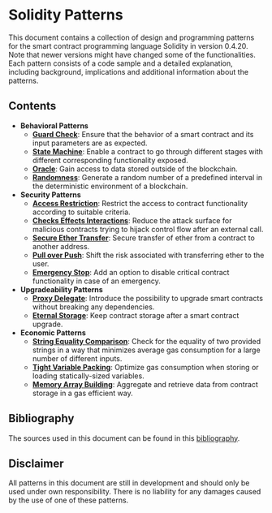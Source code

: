 # Solidity Patterns

This document contains a collection of design and programming patterns for the smart contract programming language Solidity in version 0.4.20. Note that newer versions might have changed some of the functionalities.
Each pattern consists of a code sample and a detailed explanation, including background, implications and additional information about the patterns.

## Contents


* **Behavioral Patterns**
  * [**Guard Check**](./guard_check.md): Ensure that the behavior of a smart contract and its input parameters are as expected.
  * [**State Machine**](./state_machine.md): Enable a contract to go through different stages with different corresponding functionality exposed.
  * [**Oracle**](./oracle.md): Gain access to data stored outside of the blockchain.
  * [**Randomness**](./randomness.md): Generate a random number of a predefined interval in the deterministic environment of a blockchain.
* **Security Patterns**
  * [**Access Restriction**](./access_restriction.md): Restrict the access to contract functionality according to suitable criteria.
  * [**Checks Effects Interactions**](./checks_effects_interactions.md): Reduce the attack surface for malicious contracts trying to hijack control flow after an external call.
  * [**Secure Ether Transfer**](./secure_ether_transfer.md): Secure transfer of ether from a contract to another address.
  * [**Pull over Push**](./pull_over_push.md): Shift the risk associated with transferring ether to the user.
  * [**Emergency Stop**](./emergency_stop.md): Add an option to disable critical contract functionality in case of an emergency.
* **Upgradeability Patterns**
  * [**Proxy Delegate**](./proxy_delegate.md): Introduce the possibility to upgrade smart contracts without breaking any dependencies.
  * [**Eternal Storage**](./eternal_storage.md): Keep contract storage after a smart contract upgrade.
* **Economic Patterns**
  * [**String Equality Comparison**](./string_equality_comparison.md): Check for the equality of two provided strings in a way that minimizes average gas consumption for a large number of different inputs.
  * [**Tight Variable Packing**](./tight_variable_packing.md): Optimize gas consumption when storing or loading statically-sized variables.
  * [**Memory Array Building**](./memory_array_building.md): Aggregate and retrieve data from contract storage in a gas efficient way.

## Bibliography

The sources used in this document can be found in this [bibliography](./bibliography.md).

## Disclaimer

All patterns in this document are still in development and should only be used under own responsibility. There is no liability for any damages caused by the use of one of these patterns.
